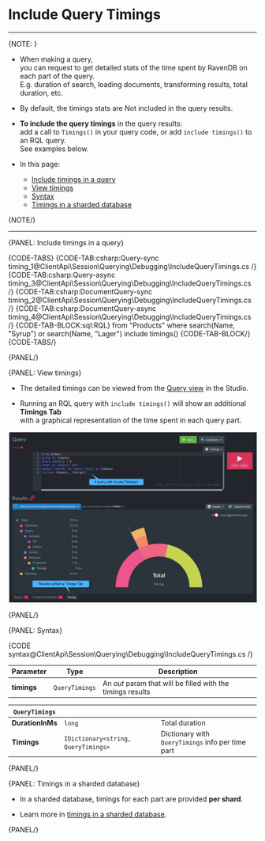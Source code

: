 # Include Query Timings

---

{NOTE: }

* When making a query,   
  you can request to get detailed stats of the time spent by RavenDB on each part of the query.  
  E.g. duration of search, loading documents, transforming results, total duration, etc.

* By default, the timings stats are Not included in the query results.

* __To include the query timings__ in the query results:  
  add a call to `Timings()` in your query code, or add `include timings()` to an RQL query.  
  See examples below.

* In this page:
    * [Include timings in a query](../../../../client-api/session/querying/debugging/query-timings#include-timings-in-a-query)
    * [View timings](../../../../client-api/session/querying/debugging/query-timings#view-timings)
    * [Syntax](../../../../client-api/session/querying/debugging/query-timings#syntax)
    * [Timings in a sharded database](../../../../client-api/session/querying/debugging/query-timings#timings-in-a-sharded-database)

{NOTE/}

---

{PANEL: Include timings in a query}

{CODE-TABS}
{CODE-TAB:csharp:Query-sync timing_1@ClientApi\Session\Querying\Debugging\IncludeQueryTimings.cs /}
{CODE-TAB:csharp:Query-async timing_3@ClientApi\Session\Querying\Debugging\IncludeQueryTimings.cs /}
{CODE-TAB:csharp:DocumentQuery-sync timing_2@ClientApi\Session\Querying\Debugging\IncludeQueryTimings.cs /}
{CODE-TAB:csharp:DocumentQuery-async timing_4@ClientApi\Session\Querying\Debugging\IncludeQueryTimings.cs /}
{CODE-TAB-BLOCK:sql:RQL}
from "Products"
where search(Name, "Syrup") or search(Name, "Lager")
include timings()
{CODE-TAB-BLOCK/}
{CODE-TABS/}

{PANEL/}

{PANEL: View timings}

* The detailed timings can be viewed from the [Query view](../../../../studio/database/queries/query-view) in the Studio.

* Running an RQL query with `include timings()` will show an additional __Timings Tab__  
  with a graphical representation of the time spent in each query part.

![Figure 1. Include timings graphical results](images/include-timings.png "Include timings results")

{PANEL/}

{PANEL: Syntax}

{CODE syntax@ClientApi\Session\Querying\Debugging\IncludeQueryTimings.cs /}

| Parameter   | Type           | Description                                                 |
|-------------|----------------|-------------------------------------------------------------|
| __timings__ | `QueryTimings` | An _out_ param that will be filled with the timings results |

| `QueryTimings`   |                                     |                                                   |
|------------------|-------------------------------------|---------------------------------------------------|
| __DurationInMs__ | `long`                              | Total duration                                    |
| __Timings__      | `IDictionary<string, QueryTimings>` | Dictionary with `QueryTimings` info per time part |

{PANEL/}

{PANEL: Timings in a sharded database}

* In a sharded database, timings for each part are provided __per shard__.

* Learn more in [timings in a sharded database](../../../../sharding/querying#timing-queries).

{PANEL/}
